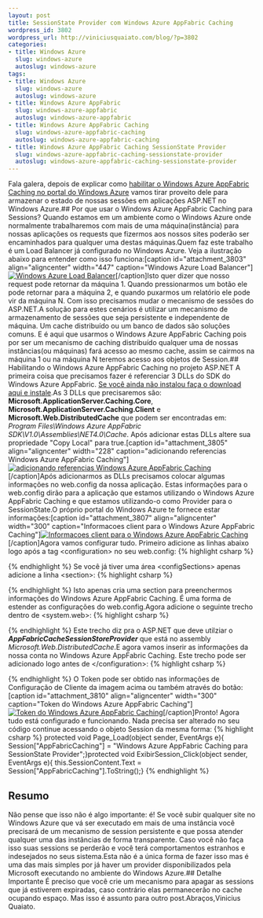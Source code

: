 ```yaml
--- 
layout: post
title: SessionState Provider com Windows Azure AppFabric Caching
wordpress_id: 3802
wordpress_url: http://viniciusquaiato.com/blog/?p=3802
categories: 
- title: Windows Azure
  slug: windows-azure
  autoslug: windows-azure
tags: 
- title: Windows Azure
  slug: windows-azure
  autoslug: windows-azure
- title: Windows Azure AppFabric
  slug: windows-azure-appfabric
  autoslug: windows-azure-appfabric
- title: Windows Azure AppFabric Caching
  slug: windows-azure-appfabric-caching
  autoslug: windows-azure-appfabric-caching
- title: Windows Azure AppFabric Caching SessionState Provider
  slug: windows-azure-appfabric-caching-sessionstate-provider
  autoslug: windows-azure-appfabric-caching-sessionstate-provider
---
```

Fala galera, depois de explicar como [habilitar o Windows Azure AppFabric Caching no portal do Windows Azure](http://viniciusquaiato.com/blog/windows-azure-appfabric-caching/) vamos tirar proveito dele para armazenar o estado de nossas sessões em aplicações ASP.NET no Windows Azure.## Por que usar o Windows Azure AppFabric Caching para Sessions?
Quando estamos em um ambiente como o Windows Azure onde normalmente trabalharemos com mais de uma máquina(instância) para nossas aplicações os requests que fizermos aos nossos sites poderão ser encaminhados para qualquer uma destas máquinas.Quem faz este trabalho é um Load Balancer já configurado no Windows Azure. Veja a ilustração abaixo para entender como isso funciona:[caption id="attachment_3803" align="aligncenter" width="447" caption="Windows Azure Load Balancer"][![Windows Azure Load Balancer](http://viniciusquaiato.com/blog/wp-content/uploads/2011/07/Windows-Azure-Load-Balancer.png "Windows Azure Load Balancer")](http://viniciusquaiato.com/blog/wp-content/uploads/2011/07/Windows-Azure-Load-Balancer.png)[/caption]Isto quer dizer que nosso request pode retornar da máquina 1. Quando pressionarmos um botão ele pode retornar para a máquina 2, e quando puxarmos um relatório ele pode vir da máquina N. Com isso precisamos mudar o mecanismo de sessões do ASP.NET.A solução para estes cenários é utilizar um mecanismo de armazenamento de sessões que seja persistente e independente de máquina. Um cache distribuído ou um banco de dados são soluções comuns. E é aqui que usarmos o Windows Azure AppFabric Caching pois por ser um mecanismo de caching distribuído qualquer uma de nossas instâncias(ou máquinas) fará acesso ao mesmo cache, assim se cairmos na máquina 1 ou na máquina N teremos acesso aos objetos de Session.## Habilitando o Windows Azure AppFabric Caching no projeto ASP.NET
A primeira coisa que precisamos fazer é referenciar 3 DLLs do SDK do Windows Azure AppFabric. [Se você ainda não instalou faça o download aqui e instale](http://www.microsoft.com/download/en/details.aspx?displaylang=en&id=19925).As 3 DLLs que precisaremos são: **Microsoft.ApplicationServer.Caching.Core**, **Microsoft.ApplicationServer.Caching.Client** e **Microsoft.Web.DistributedCache** que podem ser encontradas em: _Program Files\Windows Azure AppFabric SDK\V1.0\Assemblies\NET4.0\Cache_. Após adicionar estas DLLs altere sua propriedade "Copy Local" para true.[caption id="attachment_3805" align="aligncenter" width="228" caption="adicionando referencias Windows Azure AppFabric Caching"][![adicionando referencias Windows Azure AppFabric Caching](http://viniciusquaiato.com/blog/wp-content/uploads/2011/07/adicionando-referencias-Windows-Azure-AppFabric-Caching-228x300.png "adicionando referencias Windows Azure AppFabric Caching")](http://viniciusquaiato.com/blog/wp-content/uploads/2011/07/adicionando-referencias-Windows-Azure-AppFabric-Caching.png)[/caption]Após adicionarmos as DLLs precisamos colocar algumas informações no web.config da nossa aplicação. Estas informações para o web.config dirão para a aplicação que estamos utilizando o Windows Azure AppFabric Caching e que estamos utilizando-o como Provider para o SessionState.O próprio portal do Windows Azure te fornece estar informações:[caption id="attachment_3807" align="aligncenter" width="300" caption="Informacoes client para o Windows Azure AppFabric Caching"][![Informacoes client para o Windows Azure AppFabric Caching](http://viniciusquaiato.com/blog/wp-content/uploads/2011/07/Informacoes-client-para-o-Windows-Azure-AppFabric-Caching-300x181.png "Informacoes client para o Windows Azure AppFabric Caching")](http://viniciusquaiato.com/blog/wp-content/uploads/2011/07/Informacoes-client-para-o-Windows-Azure-AppFabric-Caching.png)[/caption]Agora vamos configurar tudo. Primeiro adicione as linhas abaixo logo após a tag &lt;configuration&gt; no seu web.config:
{% highlight csharp %}

{% endhighlight %}
Se você já tiver uma área &lt;configSections&gt; apenas adicione a linha &lt;section&gt;:
{% highlight csharp %}

{% endhighlight %}
Isto apenas cria uma section para preenchermos informações do Windows Azure AppFabric Caching. É uma forma de estender as configurações do web.config.Agora adicione o seguinte trecho dentro de &lt;system.web&gt;:
{% highlight csharp %}

{% endhighlight %}
Este trecho diz pra o ASP.NET que deve utilziar o **_AppFabricCacheSessionStoreProvider_** que está no assembly _Microsoft.Web.DistributedCache_.E agora vamos inserir as informações da nossa conta no Windows Azure AppFabric Caching. Este trecho pode ser adicionado logo antes de &lt;/configuration&gt;:
{% highlight csharp %}

{% endhighlight %}
O Token pode ser obtido nas informações de Configuração de Cliente da imagem acima ou também através do botão:[caption id="attachment_3810" align="aligncenter" width="300" caption="Token do Windows Azure AppFabric Caching"][![Token do Windows Azure AppFabric Caching](http://viniciusquaiato.com/blog/wp-content/uploads/2011/07/Token-do-Windows-Azure-AppFabric-Caching-300x162.png "Token do Windows Azure AppFabric Caching")](http://viniciusquaiato.com/blog/wp-content/uploads/2011/07/Token-do-Windows-Azure-AppFabric-Caching.png)[/caption]Pronto! Agora tudo está configurado e funcionando. Nada precisa ser alterado no seu código continue acessando o objeto Session da mesma forma:
{% highlight csharp %}
protected void Page_Load(object sender, EventArgs e){    Session["AppFabricCaching"] = "Windows Azure AppFabric Caching para SessionState Provider";}protected void ExibirSession_Click(object sender, EventArgs e){    this.SessionContent.Text = Session["AppFabricCaching"].ToString();}
{% endhighlight %}
## Resumo
Não pense que isso não é algo importante: é! Se você subir qualquer site no Windows Azure que vá ser executado em mais de uma instância você precisará de um mecanismo de session persistente e que possa atender qualquer uma das instâncias de forma transparente. Caso você não faça isso suas sessions se perderão e você terá comportamentos estranhos e indesejados no seus sistema.Esta não é a única forma de fazer isso mas é uma das mais simples por já haver um provider disponibilizados pela Microsoft executando no ambiente do Windows Azure.## Detalhe Importante
É preciso que você crie um mecanismo para apagar as sessions que já estiverem expiradas, caso contrário elas permanecerão no cache ocupando espaço. Mas isso é assunto para outro post.Abraços,Vinicius Quaiato.
